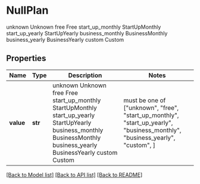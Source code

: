 # NullPlan

 unknown Unknown free Free start_up_monthly StartUpMonthly start_up_yearly StartUpYearly business_monthly BusinessMonthly business_yearly BusinessYearly custom Custom

## Properties
Name | Type | Description | Notes
------------ | ------------- | ------------- | -------------
**value** | **str** |  unknown Unknown free Free start_up_monthly StartUpMonthly start_up_yearly StartUpYearly business_monthly BusinessMonthly business_yearly BusinessYearly custom Custom |  must be one of ["unknown", "free", "start_up_monthly", "start_up_yearly", "business_monthly", "business_yearly", "custom", ]

[[Back to Model list]](../README.md#documentation-for-models) [[Back to API list]](../README.md#documentation-for-api-endpoints) [[Back to README]](../README.md)



